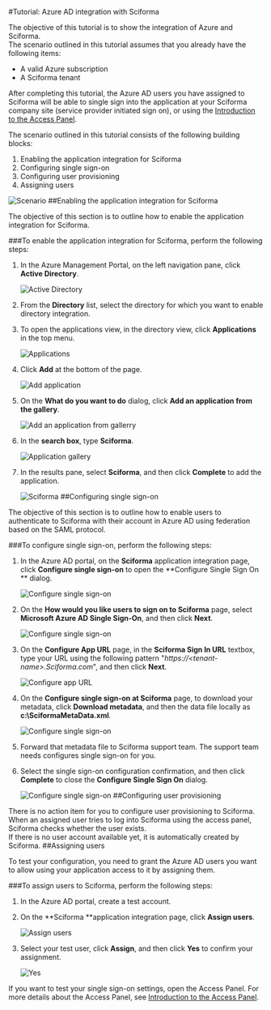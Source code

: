 <properties 
    pageTitle="Tutorial: Azure AD integration with Sciforma | Microsoft Azure" 
    description="Learn how to use Sciforma with Azure Active Directory to enable single sign-on, automated provisioning, and more!" 
    services="active-directory" 
    authors="markusvi"  
    documentationCenter="na" 
    manager="stevenpo"/>
<tags 
    ms.service="active-directory" 
    ms.devlang="na" 
    ms.topic="article" 
    ms.tgt_pltfrm="na" 
    ms.workload="identity" 
    ms.date="10/22/2015" 
    ms.author="markvi" />

#Tutorial: Azure AD integration with Sciforma
  
The objective of this tutorial is to show the integration of Azure and Sciforma.  
The scenario outlined in this tutorial assumes that you already have the following items:

-   A valid Azure subscription
-   A Sciforma tenant
  
After completing this tutorial, the Azure AD users you have assigned to Sciforma will be able to single sign into the application at your Sciforma company site (service provider initiated sign on), or using the [Introduction to the Access Panel](active-directory-saas-access-panel-introduction.md).
  
The scenario outlined in this tutorial consists of the following building blocks:

1.  Enabling the application integration for Sciforma
2.  Configuring single sign-on
3.  Configuring user provisioning
4.  Assigning users

![Scenario](./media/active-directory-saas-sciforma-tutorial/IC777369.png "Scenario")
##Enabling the application integration for Sciforma
  
The objective of this section is to outline how to enable the application integration for Sciforma.

###To enable the application integration for Sciforma, perform the following steps:

1.  In the Azure Management Portal, on the left navigation pane, click **Active Directory**.

    ![Active Directory](./media/active-directory-saas-sciforma-tutorial/IC700993.png "Active Directory")

2.  From the **Directory** list, select the directory for which you want to enable directory integration.

3.  To open the applications view, in the directory view, click **Applications** in the top menu.

    ![Applications](./media/active-directory-saas-sciforma-tutorial/IC700994.png "Applications")

4.  Click **Add** at the bottom of the page.

    ![Add application](./media/active-directory-saas-sciforma-tutorial/IC749321.png "Add application")

5.  On the **What do you want to do** dialog, click **Add an application from the gallery**.

    ![Add an application from gallerry](./media/active-directory-saas-sciforma-tutorial/IC749322.png "Add an application from gallerry")

6.  In the **search box**, type **Sciforma**.

    ![Application gallery](./media/active-directory-saas-sciforma-tutorial/IC777370.png "Application gallery")

7.  In the results pane, select **Sciforma**, and then click **Complete** to add the application.

    ![Sciforma](./media/active-directory-saas-sciforma-tutorial/IC777371.png "Sciforma")
##Configuring single sign-on
  
The objective of this section is to outline how to enable users to authenticate to Sciforma with their account in Azure AD using federation based on the SAML protocol.

###To configure single sign-on, perform the following steps:

1.  In the Azure AD portal, on the **Sciforma** application integration page, click **Configure single sign-on** to open the **Configure Single Sign On ** dialog.

    ![Configure single sign-on](./media/active-directory-saas-sciforma-tutorial/IC777372.png "Configure single sign-on")

2.  On the **How would you like users to sign on to Sciforma** page, select **Microsoft Azure AD Single Sign-On**, and then click **Next**.

    ![Configure single sign-on](./media/active-directory-saas-sciforma-tutorial/IC777373.png "Configure single sign-on")

3.  On the **Configure App URL** page, in the **Sciforma Sign In URL** textbox, type your URL using the following pattern "*https://\<tenant-name\>.Sciforma.com*", and then click **Next**.

    ![Configure app URL](./media/active-directory-saas-sciforma-tutorial/IC777374.png "Configure app URL")

4.  On the **Configure single sign-on at Sciforma** page, to download your metadata, click **Download metadata**, and then the data file locally as **c:\\SciformaMetaData.xml**.

    ![Configure single sign-on](./media/active-directory-saas-sciforma-tutorial/IC777375.png "Configure single sign-on")

5.  Forward that metadata file to Sciforma support team. The support team needs configures single sign-on for you.

6.  Select the single sign-on configuration confirmation, and then click **Complete** to close the **Configure Single Sign On** dialog.

    ![Configure single sign-on](./media/active-directory-saas-sciforma-tutorial/IC777376.png "Configure single sign-on")
##Configuring user provisioning
  
There is no action item for you to configure user provisioning to Sciforma.  
When an assigned user tries to log into Sciforma using the access panel, Sciforma checks whether the user exists.  
If there is no user account available yet, it is automatically created by Sciforma.
##Assigning users
  
To test your configuration, you need to grant the Azure AD users you want to allow using your application access to it by assigning them.

###To assign users to Sciforma, perform the following steps:

1.  In the Azure AD portal, create a test account.

2.  On the **Sciforma **application integration page, click **Assign users**.

    ![Assign users](./media/active-directory-saas-sciforma-tutorial/IC777377.png "Assign users")

3.  Select your test user, click **Assign**, and then click **Yes** to confirm your assignment.

    ![Yes](./media/active-directory-saas-sciforma-tutorial/IC767830.png "Yes")
  
If you want to test your single sign-on settings, open the Access Panel. For more details about the Access Panel, see [Introduction to the Access Panel](active-directory-saas-access-panel-introduction.md).



<!--HONumber=Mar16_HO4-->


